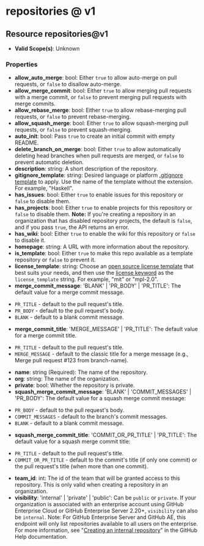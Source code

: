 # repositories @ v1

## Resource repositories@v1
* **Valid Scope(s)**: Unknown
### Properties
* **allow_auto_merge**: bool: Either `true` to allow auto-merge on pull requests, or `false` to disallow auto-merge.
* **allow_merge_commit**: bool: Either `true` to allow merging pull requests with a merge commit, or `false` to prevent merging pull requests with merge commits.
* **allow_rebase_merge**: bool: Either `true` to allow rebase-merging pull requests, or `false` to prevent rebase-merging.
* **allow_squash_merge**: bool: Either `true` to allow squash-merging pull requests, or `false` to prevent squash-merging.
* **auto_init**: bool: Pass `true` to create an initial commit with empty README.
* **delete_branch_on_merge**: bool: Either `true` to allow automatically deleting head branches when pull requests are merged, or `false` to prevent automatic deletion.
* **description**: string: A short description of the repository.
* **gitignore_template**: string: Desired language or platform [.gitignore template](https://github.com/github/gitignore) to apply. Use the name of the template without the extension. For example, "Haskell".
* **has_issues**: bool: Either `true` to enable issues for this repository or `false` to disable them.
* **has_projects**: bool: Either `true` to enable projects for this repository or `false` to disable them. **Note:** If you're creating a repository in an organization that has disabled repository projects, the default is `false`, and if you pass `true`, the API returns an error.
* **has_wiki**: bool: Either `true` to enable the wiki for this repository or `false` to disable it.
* **homepage**: string: A URL with more information about the repository.
* **is_template**: bool: Either `true` to make this repo available as a template repository or `false` to prevent it.
* **license_template**: string: Choose an [open source license template](https://choosealicense.com/) that best suits your needs, and then use the [license keyword](https://docs.github.com/articles/licensing-a-repository/#searching-github-by-license-type) as the `license_template` string. For example, "mit" or "mpl-2.0".
* **merge_commit_message**: 'BLANK' | 'PR_BODY' | 'PR_TITLE': The default value for a merge commit message.

- `PR_TITLE` - default to the pull request's title.
- `PR_BODY` - default to the pull request's body.
- `BLANK` - default to a blank commit message.
* **merge_commit_title**: 'MERGE_MESSAGE' | 'PR_TITLE': The default value for a merge commit title.

- `PR_TITLE` - default to the pull request's title.
- `MERGE_MESSAGE` - default to the classic title for a merge message (e.g., Merge pull request #123 from branch-name).
* **name**: string (Required): The name of the repository.
* **org**: string: The name of the organization.
* **private**: bool: Whether the repository is private.
* **squash_merge_commit_message**: 'BLANK' | 'COMMIT_MESSAGES' | 'PR_BODY': The default value for a squash merge commit message:

- `PR_BODY` - default to the pull request's body.
- `COMMIT_MESSAGES` - default to the branch's commit messages.
- `BLANK` - default to a blank commit message.
* **squash_merge_commit_title**: 'COMMIT_OR_PR_TITLE' | 'PR_TITLE': The default value for a squash merge commit title:

- `PR_TITLE` - default to the pull request's title.
- `COMMIT_OR_PR_TITLE` - default to the commit's title (if only one commit) or the pull request's title (when more than one commit).
* **team_id**: int: The id of the team that will be granted access to this repository. This is only valid when creating a repository in an organization.
* **visibility**: 'internal' | 'private' | 'public': Can be `public` or `private`. If your organization is associated with an enterprise account using GitHub Enterprise Cloud or GitHub Enterprise Server 2.20+, `visibility` can also be `internal`. Note: For GitHub Enterprise Server and GitHub AE, this endpoint will only list repositories available to all users on the enterprise. For more information, see "[Creating an internal repository](https://docs.github.com/en/github/creating-cloning-and-archiving-repositories/about-repository-visibility#about-internal-repositories)" in the GitHub Help documentation.

